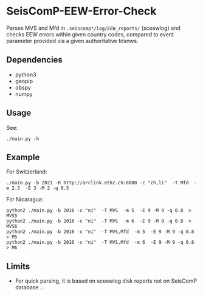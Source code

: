 # SeisComP-EEW-Error-Check

Parses MVS and Mfd in `.seiscomp*/log/EEW_reports/` (sceewlog) and checks EEW errors within given country codes, compared to event parameter provided via a given  authoritative fdsnws.

## Dependencies
- python3
- geopip
- obspy
- numpy

## Usage

See:
```
./main.py -h
```

## Example

For Switzerland:
```
./main.py -b 2021 -R http://arclink.ethz.ch:8080 -c "ch,li"  -T Mfd  -m 2.5  -E 3 -M 2 -q 0.5
```

For Nicaragua:
```
python2 ./main.py -b 2016 -c "ni"  -T MVS  -m 5  -E 9 -M 9 -q 0.8  > MVS5
python2 ./main.py -b 2016 -c "ni"  -T MVS  -m 6  -E 9 -M 9 -q 0.8  > MVS6
python2 ./main.py -b 2016 -c "ni"  -T MVS,Mfd  -m 5  -E 9 -M 9 -q 0.8  > M5
python2 ./main.py -b 2016 -c "ni"  -T MVS,Mfd  -m 6  -E 9 -M 9 -q 0.8  > M6
```

## Limits
- For quick parsing, it is based on sceewlog disk reports not on SeisComP database
...
